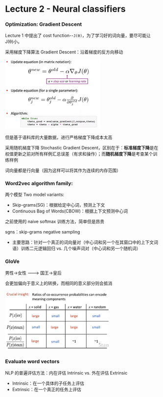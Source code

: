# Lecture 2 - Neural classifiers

### Optimization: Gradient Descent

Lecture 1 中提出了 cost function--`J(θ)`，为了学习好的词向量，要尽可能让 J(θ)小。

采用梯度下降算法 Gradient Descent：沿着梯度的反方向移动

<img src="./img/l2-gradient_descent.png" alt="1703484337047" style="zoom: 33%;" />

但是基于语料库的大量数据，进行严格梯度下降成本太高

采用随机梯度下降 Stochastic Gradient Descent，区别在于：**标准梯度下降**是在权值更新之前对所有样例汇总误差（有求和操作）；而**随机梯度下降**是考查某个训练样例

词向量都是行向量（因为这样可以将其作为连续的内存范围）

### Word2vec algorithm family:

两个模型 Two model variants:

- Skip-grams(SG)：根据给定中心词，预测上下文
- Continuous Bag of Words(CBOW)：根据上下文预测中心词

之前使用的 naive softmax 训练方法，简单但是昂贵

sgns：skip-grams negative sampling

- 主要思路：针对一个真正的词向量对（中心词和另一个在其窗口中的上下文词语）训练二元逻辑回归 vs. 几个噪声词对（中心词和另一个随机词）

### GloVe

男性->女性 ---> 国王->皇后

会更加偏向于意义上的转换，而相同的意义部分则会抵消

<img src="./img/l2-GloVe.png" alt="1703491316246" style="zoom: 33%;" />

### Evaluate word vectors

NLP 的普遍评估方法：内在评估 Intrinsic vs. 外在评估 Extrinsic

- Intrinsic：在一个具体的子任务上评估
- Extrinsic：在一个真正的任务上评估
